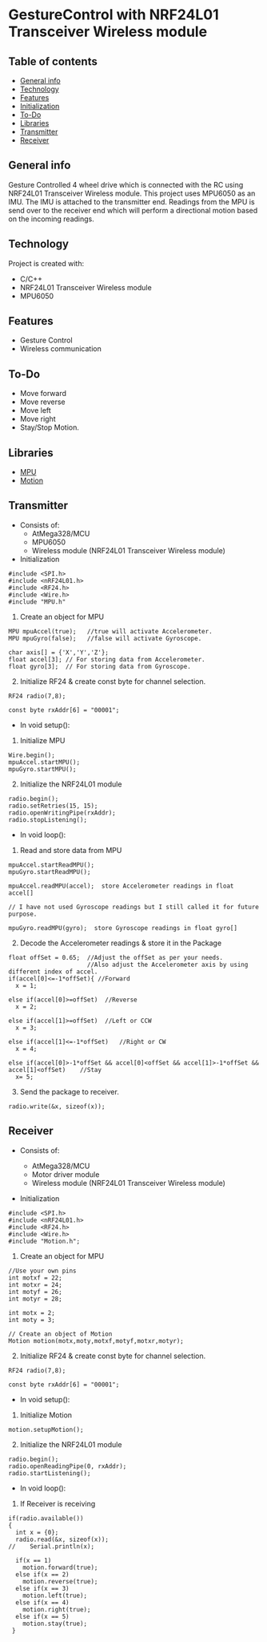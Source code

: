 # GestureControl with NRF24L01 Transceiver Wireless module

## Table of contents
* [General info](#general-info)
* [Technology](#technology)
* [Features](#features)
* [Initialization](#initialization)
* [To-Do](#to-Do)
* [Libraries](#libraries)
* [Transmitter](#transmitter)
* [Receiver](#receiver)


## General info
Gesture Controlled 4 wheel drive which is connected with the RC using NRF24L01 Transceiver Wireless module.
This project uses MPU6050 as an IMU. The IMU is attached to the transmitter end. Readings from the MPU is send over to the receiver end which will perform a directional motion based on the incoming readings.

## Technology
Project is created with:
* C/C++
* NRF24L01 Transceiver Wireless module
* MPU6050

## Features
* Gesture Control
* Wireless communication

## To-Do
* Move forward
* Move reverse
* Move left
* Move right
* Stay/Stop Motion.

## Libraries
* [MPU](https://github.com/shaswat-dharaiya/Arduino-Libraries/tree/master/MPU)
* [Motion](https://github.com/shaswat-dharaiya/Arduino-Libraries/tree/master/Motion)

## Transmitter
* Consists of:
  * AtMega328/MCU
  * MPU6050
  * Wireless module (NRF24L01 Transceiver Wireless module)
* Initialization
```
#include <SPI.h>
#include <nRF24L01.h>
#include <RF24.h>
#include <Wire.h>
#include "MPU.h"
```
1. Create an object for MPU
  ```
  MPU mpuAccel(true);   //true will activate Accelerometer.
  MPU mpuGyro(false);   //false will activate Gyroscope.

  char axis[] = {'X','Y','Z'};
  float accel[3]; // For storing data from Accelerometer.
  float gyro[3];  // For storing data from Gyroscope.
  ```
2. Initialize RF24 & create const byte for channel selection.
  ```
  RF24 radio(7,8);

  const byte rxAddr[6] = "00001";
  ```

* In void setup():<br>
1. Initialize MPU
  ```
  Wire.begin();
  mpuAccel.startMPU();
  mpuGyro.startMPU();
  ```
2. Initialize the NRF24L01 module
  ```
  radio.begin();
  radio.setRetries(15, 15);
  radio.openWritingPipe(rxAddr);
  radio.stopListening();
  ```
* In void loop():<br>
1. Read and store data from MPU
  ```
  mpuAccel.startReadMPU();
  mpuGyro.startReadMPU();

  mpuAccel.readMPU(accel);  store Accelerometer readings in float accel[]

  // I have not used Gyroscope readings but I still called it for future purpose.

  mpuGyro.readMPU(gyro);  store Gyroscope readings in float gyro[]
  ```
2. Decode the Accelerometer readings & store it in the Package
  ```  
  float offSet = 0.65;  //Adjust the offSet as per your needs.
                        //Also adjust the Accelerometer axis by using different index of accel.
  if(accel[0]<=-1*offSet){ //Forward
    x = 1;

  else if(accel[0]>=offSet)  //Reverse
    x = 2;

  else if(accel[1]>=offSet)  //Left or CCW
    x = 3;

  else if(accel[1]<=-1*offSet)   //Right or CW
    x = 4;

  else if(accel[0]>-1*offSet && accel[0]<offSet && accel[1]>-1*offSet && accel[1]<offSet)    //Stay
    x= 5;
  ```
3. Send the package to receiver.
  ```
  radio.write(&x, sizeof(x));
  ```

## Receiver
* Consists of:
  * AtMega328/MCU
  * Motor driver module
  * Wireless module (NRF24L01 Transceiver Wireless module)

* Initialization
```
#include <SPI.h>
#include <nRF24L01.h>
#include <RF24.h>
#include <Wire.h>
#include "Motion.h";
```
1. Create an object for MPU
  ```
  //Use your own pins
  int motxf = 22;
  int motxr = 24;
  int motyf = 26;
  int motyr = 28;

  int motx = 2;
  int moty = 3;

  // Create an object of Motion
  Motion motion(motx,moty,motxf,motyf,motxr,motyr);
  ```
2. Initialize RF24 & create const byte for channel selection.
  ```
  RF24 radio(7,8);

  const byte rxAddr[6] = "00001";
  ```

* In void setup():<br>
1. Initialize Motion
  ```
  motion.setupMotion();
  ```
2. Initialize the NRF24L01 module
  ```
  radio.begin();
  radio.openReadingPipe(0, rxAddr);
  radio.startListening();
  ```
* In void loop():<br>
1. If Receiver is receiving
  ```
  if(radio.available())
  {
    int x = {0};
    radio.read(&x, sizeof(x));
  //    Serial.println(x);

    if(x == 1)
      motion.forward(true);
    else if(x == 2)
      motion.reverse(true);
    else if(x == 3)
      motion.left(true);
    else if(x == 4)
      motion.right(true);
    else if(x == 5)
      motion.stay(true);
   }
  ```
